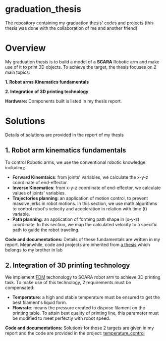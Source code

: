 # graduation_thesis
The repository containing my graduation thesis' codes and projects (this thesis was done with the collaboration of me and another friend)

# Overview

My graduation thesis is to build a model of a **SCARA** Robotic arm and make use of it to print 3D objects. To achieve the target, the thesis focuses on 2 main topics:

**1. Robot arms Kinematics fundamentals**

**2. Integration of 3D printing technology**

**Hardware:** Components built is listed in my thesis report.

# Solutions

Details of solutions are provided in the report of my thesis

## 1. Robot arm kinematics fundamentals

To control Robotic arms, we use the conventional robotic knowledge including:
- **Forward Kinemtaics**: from joints' variables, we calculate the x-y-z coordinate of end-effector.
- **Inverse Kinematics**: from x-y-z coordinate of end-effector, we calculate values of joints' variables.
- **Trajectories planning**: an application of motion control, to prevent massive jerks in robot motions. In this section, we use math algorithms to control robot's velocity and acceleration in relation with time (t) variable.
- **Path planning**: an application of forming path shape in (x-y-z) coordinate. In this section, we map the calculated velocity to a specific path to guide the robot traveling. 

**Code and documentations:** Details of these fundamentals are written in my report. Meanwhile, code and projects are inherited from [a thesis](https://github.com/purelifexx1/grad2.git)  which belongs to my brother in lab

## 2. Integration of 3D printing technology

We implement [FDM](https://all3dp.com/2/fused-deposition-modeling-fdm-3d-printing-simply-explained/) techonology to SCARA robot arm to achieve 3D printing task. To make use of this technology, 2 requirements must be compensated:
- **Temperature**: a high and stable temperature must be ensured to get the best filament's liquid form.
- **Flowrate**: means the pressure created to dispose filament on the printing table. To attain best quality of printing line, this parameter must be modified to meet perfectly with robot speed.

**Code and documentations:** Solutions for those 2 targets are given in my report and the code are provided in the project: [temperature_control](./Temperature_Control/) 
